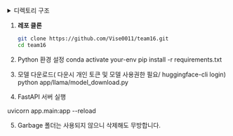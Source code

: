 <details> <summary> 디렉토리 구조 </summary>
git  파일을 다운로드 하셨으면
python /root/16_team/app/llama/model_download.py 파일을 실행시켜서 모델을 다운로드 해주세요(40GB)


16_team/
├── .env                        ←환경 변수
├── readne.md
├── requirment.py
├── static/                    ← JS, CSS 파일
│   ├── css/
│   │   └── first_page.css
│   │   └── second_page.css
│   └── js/
│       └── first_page.js
│       └── second_page.js
│       └── main.js             ← 추천을 위한 함수
├── app/
│   ├── main.py                ← FastAPI 엔트리 포인트
│   ├── templates/            ← HTML 템플릿``
│   │   └── first_page.html
│   │   └── second_page.html
│   ├── services/             ← 알고리즘 로직 (추천, LLM 호출 등)
│   │   └── __init__.py
│   │   ├── condition_weight.py
│   │   └── recommender.py
│   │   └── site2_recommender.py
│   │   └── hf_llm.py
│   ├── api/
│   │   └── v1/
│   │       └── endpoints/
│   │           └── condition_weight.py
│   │           └── menu.py
│   │           └── menu_recommend.py
│   │           └── order.py
│   │           └── prompt.py
│   │           └── user_input.py
│   ├── llama/
│   │   └── __init__.py
│   │   └── model_runner.py
│   │   └── llama-3.1-8B-Instruct/
│   ├── db/
│   │   └── models/
│   │       └── menu.py
│   │       └── user_inputs.py
│   │   └── database.py
│   ├── __init__.py
│   ├── config.py
│   └── main.py 
├── data/
│   │  └── non_var/
│   │  └── site1_db/
│   │       └── alcohol.json
│   │       └── category.json
│   │       └── people.json
│   │       └── price.json
│   │       └── rain.json
│   │       └── season.json
│   │       └── time.json
│   │  └── site2_db/
│   │  └── var/
│   ├── data_to_db.py
│   └── summation.py
</details>

1. **레포 클론**
   ```bash
   git clone https://github.com/Vise0011/team16.git
   cd team16

2. Python 환경 설정
conda activate your-env
pip install -r requirements.txt

3. 모델 다운로드( 다운시 개인 토큰 및 모델 사용권한 필요/ huggingface-cli login)
python app/llama/model_download.py

4. FastAPI 서버 실행

uvicorn app.main:app --reload

5. Garbage 폴더는 사용되지 않으니 삭제해도 무방합니다.
